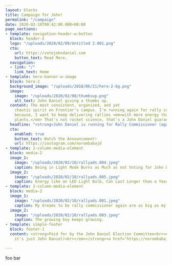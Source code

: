 ```yaml
---
layout: blocks
title: Campaign for John!
permalink: "/campaign"
date: 2020-02-10T00:42:00.000+00:00
page_sections:
- template: navigation-header-w-button
  block: header-2
  logo: "/uploads/2020/02/09/Untitled 2.001.png"
  cta:
    url: https://votejohndaniel.com
    button_text: Read More.
  navigation:
  - link: "/"
    link_text: Home
- template: hero-banner-w-image
  block: hero-2
  background_image: "/uploads/2018/06/21/hero-2-bg.png"
  image:
    image: "/uploads/2020/02/08/thumbsup.png"
    alt_text: John Daniel giving a thumbs up.
  content: The most consistent, organized, and yet
    chaotic spirit on Frontier's campus. I'm running again for rally commissioner
    because, I want to keep delivering rallies <em>with more energy than nuclear power
    plants.</em> That's not rocket science, that's a John Daniel guarantee!
  headline: "<strong>John Daniel is running for Rally Commissioner (again).</strong>"
  cta:
    enabled: true
    button_text: Watch the Announcement!
    url: https://instagram.com/norombabajd
- template: 2-column-media-element
  block: media-2
  image_1:
    image: "/uploads/2020/02/10/rallyads.004.jpeg"
    caption: Being in Light Mode Burns as Much as not Voting for John Daniel.
  image_2:
    image: "/uploads/2020/02/10/rallyads.005.jpeg"
    caption: Energy like an LED Light Bulb, Can Last Longer than a Year.
- template: 2-column-media-element
  block: media-2
  image_1:
    image: "/uploads/2020/02/10/rallyads.001.jpeg"
    caption: My dreams to be rally commissioner again are as big as my nose.
  image_2:
    image: "/uploads/2020/02/10/rallyads.003.jpeg"
    caption: The growing boy keeps growing.
- template: simple-footer
  block: footer-1
  content: <strong>Paid for by the John Daniel Election Committee<br><em>(but in reality,
    it's just John Daniel)<br></em></strong><a href="https://norombabajd.com" title="norombabajd.com">norombabajd.com</a>

---
```

foo bar
